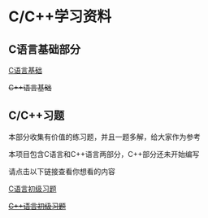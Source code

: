 # C/C++学习资料

## C语言基础部分

[C语言基础](c_junior/readme.md)

<del>C++语言基础</del>

## C/C++习题

本部分收集有价值的练习题，并且一题多解，给大家作为参考

本项目包含C语言和C++语言两部分，C++部分还未开始编写

请点击以下链接查看你想看的内容

[C语言初级习题](problem/c_junior/README.md)

<del>[C++语言初级习题](problem/cpp基础/README.md)</del>
